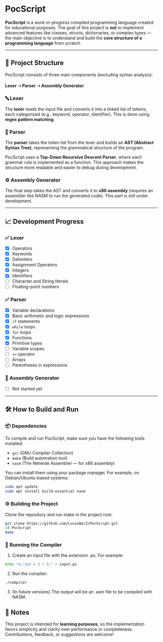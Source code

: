 # PocScript

**PocScript** is a *work-in-progress* compiled programming language created for educational purposes. The goal of this project is **not** to implement advanced features like classes, structs, dictionaries, or complex types — the main objective is to understand and build the **core structure of a programming language** from scratch.

---

## 🧠 Project Structure

PocScript consists of three main components (excluding syntax analysis):


#### **Lexer ➝ Parser ➝ Assembly Generator**


### 🔤 Lexer
The **lexer** reads the input file and converts it into a linked list of tokens, each categorized (e.g., keyword, operator, identifier). This is done using **regex pattern matching**.

### 🌳 Parser
The **parser** takes the token list from the lexer and builds an **AST (Abstract Syntax Tree)**, representing the grammatical structure of the program.  

PocScript uses a **Top-Down Recursive Descent Parser**, where each grammar rule is implemented as a function. This approach makes the structure more readable and easier to debug during development.

### ⚙️ Assembly Generator
The final step takes the AST and converts it to **x86 assembly** (requires an assembler like NASM to run the generated code). This part is still under development.

---

## 📈 Development Progress

### ✅ Lexer
- [x] Operators  
- [x] Keywords  
- [x] Delimiters  
- [x] Assignment Operators  
- [x] Integers  
- [x] Identifiers  
- [ ] Character and String literals  
- [ ] Floating-point numbers  

### ✅ Parser
- [x] Variable declarations  
- [x] Basic arithmetic and logic expressions  
- [x] `if` statements  
- [x] `while` loops  
- [x] `for` loops  
- [x] Functions  
- [x] Primitive types  
- [ ] Variable scopes  
- [ ] `+=` operator  
- [ ] Arrays  
- [ ] Parentheses in expressions  

### 🚧 Assembly Generator
- [ ] Not started yet

---

## 🛠️ How to Build and Run

### 📦 Dependencies
To compile and run PocScript, make sure you have the following tools installed:

- `gcc` (GNU Compiler Collection)
- `make` (Build automation tool)
- `nasm` (The Netwide Assembler — for x86 assembly)

You can install them using your package manager. For example, on Debian/Ubuntu-based systems:

```bash
sudo apt update
sudo apt install build-essential nasm
```
### ⚙️ Building the Project

Clone the repository and run make in the project root:
```bash
git clone https://github.com/LucasNarZ/PocScript.git
cd PocScript
make
```

### 🧪 Running the Compiler

1. Create an input file with the extension .ps. For example:
```bash
echo "a::int = 2 + 3;" > input.ps
```
2. Run the compiler:
```bash
./compiler
```
3. (In future versions) The output will be an .asm file to be compiled with NASM.
## 📌 Notes
This project is intended for **learning purposes**, so the implementation favors simplicity and clarity over performance or completeness. Contributions, feedback, or suggestions are welcome!
